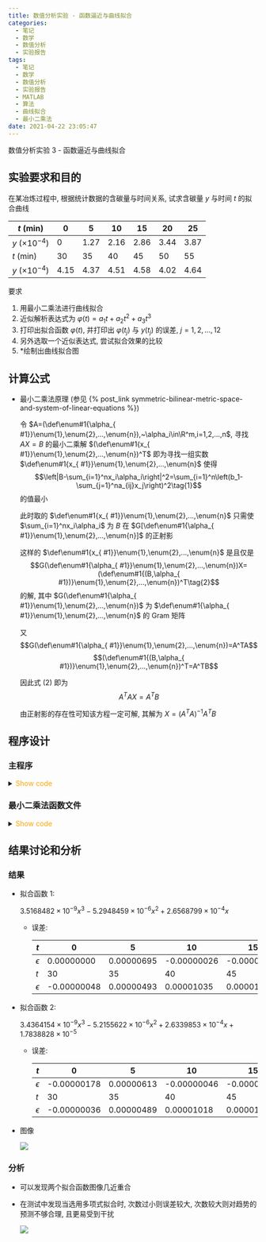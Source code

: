 ```yaml
---
title: 数值分析实验 - 函数逼近与曲线拟合
categories:
  - 笔记
  - 数学
  - 数值分析
  - 实验报告
tags:
  - 笔记
  - 数学
  - 数值分析
  - 实验报告
  - MATLAB
  - 算法
  - 曲线拟合
  - 最小二乘法
date: 2021-04-22 23:05:47
---
```


数值分析实验 3 - 函数逼近与曲线拟合

<!-- more -->

## 实验要求和目的

在某冶炼过程中, 根据统计数据的含碳量与时间关系, 试求含碳量 $y$ 与时间 $t$ 的拟合曲线

| $t~(\text{min})$     | 0    | 5    | 10   | 15   | 20   | 25   |
| -------------------- | ---- | ---- | ---- | ---- | ---- | ---- |
| $y~(\times 10^{-4})$ | 0    | 1.27 | 2.16 | 2.86 | 3.44 | 3.87 |
| $t~(\text{min})$     | 30   | 35   | 40   | 45   | 50   | 55   |
| $y~(\times 10^{-4})$ | 4.15 | 4.37 | 4.51 | 4.58 | 4.02 | 4.64 |

要求

1. 用最小二乘法进行曲线拟合
1. 近似解析表达式为 $\varphi(t)=a_1t+a_2t^2+a_3t^3$
1. 打印出拟合函数 $\varphi(t)$, 并打印出 $\varphi(t_j)$ 与 $y(t_j)$ 的误差, $j=1,2,...,12$
1. 另外选取一个近似表达式, 尝试拟合效果的比较
1. \*绘制出曲线拟合图

## 计算公式

- 最小二乘法原理 (参见 {% post_link symmetric-bilinear-metric-space-and-system-of-linear-equations %})

  令 $A=(\def\enum#1{\alpha_{ #1}}\enum{1},\enum{2},...,\enum{n}),~\alpha_i\in\R^m,i=1,2,...,n$, 寻找 $AX=B$ 的最小二乘解 $(\def\enum#1{x_{ #1}}\enum{1},\enum{2},...,\enum{n})^T$ 即为寻找一组实数 $\def\enum#1{x_{ #1}}\enum{1},\enum{2},...,\enum{n}$ 使得
  $$\left|B-\sum_{i=1}^nx_i\alpha_i\right|^2=\sum_{i=1}^n\left(b_1-\sum_{j=1}^na_{ij}x_j\right)^2\tag{1}$$
  的值最小

  此时取的 $\def\enum#1{x_{ #1}}\enum{1},\enum{2},...,\enum{n}$ 只需使 $\sum_{i=1}^nx_i\alpha_i$ 为 $B$ 在 $G[\def\enum#1{\alpha_{ #1}}\enum{1},\enum{2},...,\enum{n}]$ 的正射影

  这样的 $\def\enum#1{x_{ #1}}\enum{1},\enum{2},...,\enum{n}$ 是且仅是
  $$G(\def\enum#1{\alpha_{ #1}}\enum{1},\enum{2},...,\enum{n})X=(\def\enum#1{(B,\alpha_{ #1})}\enum{1},\enum{2},...,\enum{n})^T\tag{2}$$
  的解, 其中 $G(\def\enum#1{\alpha_{ #1}}\enum{1},\enum{2},...,\enum{n})$ 为 $\def\enum#1{\alpha_{ #1}}\enum{1},\enum{2},...,\enum{n}$ 的 Gram 矩阵

  又
  $$G(\def\enum#1{\alpha_{ #1}}\enum{1},\enum{2},...,\enum{n})=A^TA$$
  $$(\def\enum#1{(B,\alpha_{ #1})}\enum{1},\enum{2},...,\enum{n})^T=A^TB$$

  因此式 $(2)$ 即为
  $$A^TAX=A^TB\tag{3}$$

  由正射影的存在性可知该方程一定可解, 其解为 $X=(A^TA)^{-1}A^TB$

## 程序设计

### 主程序

<details>
<summary><font color='orange'>Show code</font></summary>

{% include_code lang:matlab numanaexp-03/main.m %}

</details>

### 最小二乘法函数文件

<details>
<summary><font color='orange'>Show code</font></summary>

{% include_code lang:matlab numanaexp-03/lsmfit.m %}

</details>

## 结果讨论和分析

### 结果

- 拟合函数 1:

  $3.5168482\times10^{-9}x^3 - 5.2948459\times10^{-6}x^2 + 2.6568799\times10^{-4}x$

  - 误差:

    | $t$        | 0           | 5          | 10          | 15          | 20          | 25          |
    | ---------- | ----------- | ---------- | ----------- | ----------- | ----------- | ----------- |
    | $\epsilon$ | 0.00000000  | 0.00000695 | -0.00000026 | -0.00000527 | -0.00000372 | -0.00000124 |
    | $t$        | 30          | 35         | 40          | 45          | 50          | 55          |
    | $\epsilon$ | -0.00000048 | 0.00000493 | 0.00001035  | 0.00001414  | -0.00004233 | 0.00001929  |

- 拟合函数 2:

  $3.4364154\times10^{-9}x^3 - 5.2155622\times10^{-6}x^2 + 2.6339853\times10^{-4}x + 1.7838828\times10^{-5}$

  - 误差:

    | $t$        | 0           | 5          | 10          | 15          | 20          | 25          |
    | ---------- | ----------- | ---------- | ----------- | ----------- | ----------- | ----------- |
    | $\epsilon$ | -0.00000178 | 0.00000613 | -0.00000046 | -0.00000513 | -0.00000345 | -0.00000100 |
    | $t$        | 30          | 35         | 40          | 45          | 50          | 55          |
    | $\epsilon$ | -0.00000036 | 0.00000489 | 0.00001018  | 0.00001393  | -0.00004244 | 0.00001950  |

- 图像

  ![](fig1.svg)

### 分析

- 可以发现两个拟合函数图像几近重合
- 在测试中发现当选用多项式拟合时, 次数过小则误差较大, 次数较大则对趋势的预测不够合理, 且更易受到干扰

  ![](fig2.svg)
